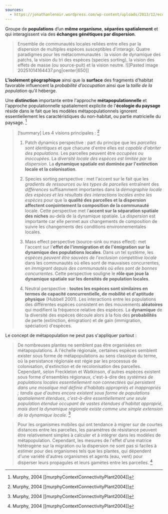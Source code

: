 ```yaml
---
sources:
  - https://jonathanlenoir.wordpress.com/wp-content/uploads/2013/12/ecologie-du-paysage.pdf
---
```

Groupe de **populations** d’un **même organisme**, **séparées spatialement** et qui interagissent via des **échanges génétiques par dispersion**.
>Ensemble de communautés locales reliées entre elles par la dispersion de multiples espèces susceptibles d'interagir. 
>Quatre paradigmes pour les métacommunautés : la vision de dynamique des patchs, la vision du tri des espèces (species sorting), la vision des effets de masse (ou source-puit) et la vision neutre.
![[Pasted image 20251014164437.png|center|650]]

**L’isolement géographique** ainsi que la **surface** des fragments d’habitat favorable influencent la *probabilité d’occupation* ainsi que la *taille de la population* qu’il héberge.

Une **distinction** importante entre l'approche **métapopulationnelle** et l'approche populationnelle spatialement explicite de l'**écologie du paysage** réside dans le fait que les modèles métapopulationnels ignorent essentiellement les caractéristiques du non-habitat, ou partie matricielle du paysage. [^1]

>[!summary] Les 4 visions principales : [^1]
>1) Patch dynamics perspective : part du principe que les *parcelles sont identiques* et que chacune d'entre elles est *capable d'abriter des populations*. Les parcelles peuvent être *occupées ou inoccupées*. La *diversité locale des espèces est limitée par la dispersion*. La **dynamique spatiale est dominée par l'extinction locale et la colonisation**.
>
>2) Species sorting perspective : met l'accent sur le fait que les *gradients de ressources ou les types de parcelles* entraînent des *différences* suffisamment importantes dans la *démographie locale des espèces et les résultats des interactions locales entre les espèces* pour que la **qualité des parcelles et la dispersion affectent conjointement la composition de la communauté** locale. Cette perspective met l'**accent sur la séparation spatiale des niches** au-delà de la dynamique spatiale. La *dispersion* est importante car elle permet aux changements de composition de suivre les changements des conditions environnementales locales.
>   
>3) Mass effect perspective (source-sink ou mass effect): met l'accent sur l'**effet de l'immigration et de l'émigration sur la dynamique des populations locales**. Dans un tel système, les *espèces peuvent être sauvées de l'exclusion compétitive locale* dans les communautés où elles sont de mauvaises concurrentes, en *immigrant depuis des communautés où elles sont de bonnes concurrentes*. Cette perspective souligne le **rôle que joue la dynamique spatiale sur les densités de population locales**.
>
>4) Neutral perspective : **toutes les espèces sont similaires en termes de capacité concurrentielle, de mobilité et d'aptitude physique** (Hubbell 2001). Les interactions entre les populations des différentes espèces consistent en des mouvements **aléatoires** qui modifient la fréquence relative des espèces. La **dynamique** de la diversité des espèces découle alors à la fois des **probabilités** de perte (extinction, émigration) et de gain (immigration, spéciation) d'espèces.


Le concept de métapopulation ne peut pas s'appliquer partout :
>De nombreuses plantes ne semblent pas être organisées en métapopulations.
À l'échelle régionale, certaines espèces semblent exister sous forme de métapopulations au sens classique du terme, où la persistance régionale est régie par les processus de colonisation, d'extinction et de recolonisation des parcelles. 
Cependant, selon Freckleton et Watkinson, d'autres espèces existent sous forme d'ensembles régionaux, c'est-à-dire des *systèmes de populations locales essentiellement non connectées qui persistent dans une mosaïque mal définie d'habitats appropriés et inappropriés ; tandis que d'autres encore existent sous forme de populations spatialement étendues, c'est-à-dire essentiellement une seule population étendue occupant de vastes étendues d'habitat approprié, mais dont la dynamique régionale existe comme une simple extension de la dynamique locale.* [^1]


> Pour les organismes mobiles qui ont tendance à migrer sur de courtes distances entre les parcelles, les paramètres de résistance peuvent être relativement simples à calculer et à intégrer dans les modèles de métapopulation. Cependant, les mesures de l'effet d'une matrice hétérogène sur la migration ou la dispersion ne sont pas si faciles à estimer pour des organismes tels que les plantes, qui dépendent d'une variété d'autres organismes et agents (eau, vent) pour disperser leurs propagules et leurs gamètes entre les parcelles. [^1]

[^1]: Murphy, 2004 [[murphyContextConnectivityPlant2004]]
